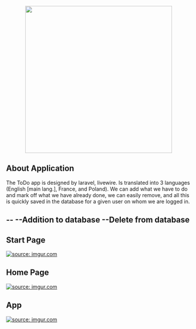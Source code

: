 <p align="center"><a href="https://laravel.com" target="_blank"><img src="https://raw.githubusercontent.com/laravel/art/master/logo-lockup/5%20SVG/2%20CMYK/1%20Full%20Color/laravel-logolockup-cmyk-red.svg" width="400"></a></p>

## About Application
The ToDo app is designed by laravel, livewire.
Is translated into 3 languages (English [main lang.], France, and Poland).
We can add what we have to do and mark off what we have already done, we can easily remove,
and all this is quickly saved in the database for a given user on whom we are logged in.


## 
--
--Addition to database
--Delete from database
--

## Start Page
<a href="https://imgur.com/rVrY6J0">
    <img src="https://i.imgur.com/rVrY6J0.png" title="source: imgur.com" />
</a>

## Home Page 

<a href="https://imgur.com/QSdzzFj">
    <img src="https://i.imgur.com/QSdzzFj.png" title="source: imgur.com" />
</a>

## App

<a href="https://imgur.com/x1aZKH4">
    <img src="https://i.imgur.com/x1aZKH4.png" title="source: imgur.com" />
</a>

